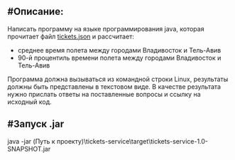 #Описание:
---
Написать программу на языке программирования java, которая прочитает файл
[tickets.json](https://yadi.sk/d/ZrD4OroL1zfXoA) и рассчитает:
- среднее время полета между городами Владивосток и Тель-Авив
- 90-й процентиль времени полета между городами Владивосток и Тель-Авив

Программа должна вызываться из командной строки Linux, результаты должны
быть представлены в текстовом виде.
В качестве результата нужно прислать ответы на поставленные вопросы и ссылку 
на исходный код.


#Запуск .jar
---
java -jar (Путь к проекту)\tickets-service\target\tickets-service-1.0-SNAPSHOT.jar
